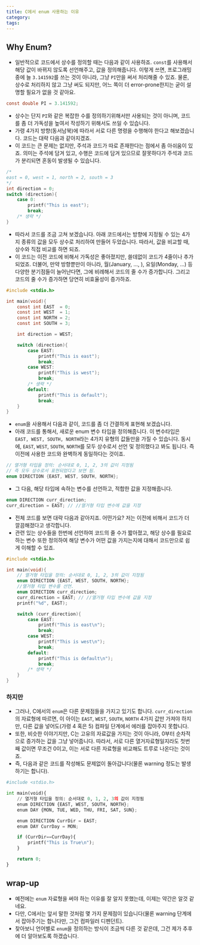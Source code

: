 ```yaml
---
title: C에서 enum 사용하는 이유
category: 
tags: 
---
```


## Why Enum?

- 일반적으로 코드에서 상수를 정의할 때는 다음과 같이 사용하죠. `const`를 사용해서 해당 값이 바뀌지 않도록 선언해주고, 값을 정의해줍니다. 이렇게 쓰면, 프로그래밍 중에 늘 `3.141592`를 쓰는 것이 아니라, 그냥 `PI`만을 써서 처리해줄 수 있죠. 물론, 상수로 처리하지 않고 그냥 써도 되지만, 어느 쪽이 더 error-prone한지는 굳이 설명할 필요가 없을 것 같아요.

```c
const double PI = 3.141592;
```

- 상수는 단지 `PI`와 같은 복잡한 수를 정의하기위해서만 사용되는 것이 아니며, 코드를 좀 더 가독성을 높여서 작성하기 위해서도 쓰일 수 있습니다.
- 가령 4가지 방향(동서남북)에 따라서 서로 다른 명령을 수행해야 한다고 해보겠습니다. 코드는 대략 다음과 같아지겠죠. 
- 이 코드는 큰 문제는 없지만, 주석과 코드가 따로 존재한다는 점에서 좀 아쉬움이 있죠. 의미는 주석에 담겨 있고, 수행은 코드에 담겨 있으므로 잘못하다가 주석과 코드가 분리되면 혼동이 발생될 수 있습니다.

```c
/*
east = 0, west = 1, north = 2, south = 3
*/
int direction = 0;
switch (direction){
    case 0:
        printf("This is east");
        break;
    /* 생략 */
}
```

- 따라서 코드를 조금 고쳐 보겠습니다. 아래 코드에서는 방향에 지정될 수 있는 4가지 종류의 값을 모두 상수로 처리하여 만들어 두었습니다. 따라서, 값을 비교할 때, 상수와 직접 비교를 하면 되죠. 
- 이 코드는 이전 코드에 비해서 가독성은 좋아졌지만, 쓸데없이 코드가 4줄이나 추가되었죠. 더불어, 만약 방향뿐만이 아니라, 월(January, ..., ), 요일(Monday, ...) 등 다양한 분기점들이 늘어난다면, 그에 비례해서 코드의 줄 수가 증가합니다. 그리고 코드의 줄 수가 증가하면 당연히 비효율성이 증가하죠.

```c
#include <stdio.h>

int main(void){
    const int EAST  = 0;
    const int WEST  = 1;
    const int NORTH = 2;
    const int SOUTH = 3;

    int direction = WEST;

    switch (direction){
        case EAST:
            printf("This is east");
            break;
        case WEST:
            printf("This is west");
            break;
        /* 생략 */
        default: 
            printf("This is default");
            break;
    }
}
```

- `enum`을 사용해서 다음과 같이, 코드를 좀 더 간결하게 표현해 보겠습니다.
- 아래 코드를 통해서, 새로운 enum 변수 타입을 정의해줍니다. 이 변수타입은 `EAST, WEST, SOUTH, NORTH`라는 4가지 유형의 값들만을 가질 수 있습니다. 동시에, `EAST`, `WEST`, `SOUTH`, `NORTH`를 모두 상수로서 선언 및 정의했다고 봐도 됩니다. 즉 이전에 사용한 코드와 완벽하게 동일하다는 것이죠.

```c
// 열거형 타입을 정의: 순서대로 0, 1, 2, 3의 값이 지정됨
// 즉 모두 상수로서 표현되었다고 보면 됨.
enum DIRECTION {EAST, WEST, SOUTH, NORTH}; 
```

- 그 다음, 해당 타입에 속하는 변수를 선언하고, 적합한 값을 지정해줍니다.

```c
enum DIRECTION curr_direction; 
curr_direction = EAST; // //열거형 타입 변수에 값을 지정
```

- 전체 코드를 보면 대략 다음과 같아지죠. 어떤가요? 저는 이전에 비해서 코드가 더 깔끔해졌다고 생각합니다. 
- 관련 있는 상수들을 한번에 선언하여 코드의 줄 수가 짧아졌고, 해당 상수를 필요로 하는 변수 또한 정의하여 해당 변수가 어떤 값을 가지는지에 대해서 코드만으로 쉽게 이해할 수 있죠.

```c
#include <stdio.h>

int main(void){
    // 열거형 타입을 정의: 순서대로 0, 1, 2, 3의 값이 지정됨
    enum DIRECTION {EAST, WEST, SOUTH, NORTH}; 
    //열거형 타입 변수를 선언.
    enum DIRECTION curr_direction; 
    curr_direction = EAST; // //열거형 타입 변수에 값을 지정
    printf("%d", EAST);

    switch (curr_direction){
        case EAST:
            printf("This is east\n");
            break;
        case WEST:
            printf("This is west\n");
            break;
        default:
            printf("This is default\n");
            break;
        /* 생략 */
    }
}
```

### 하지만

- 그러나, C에서의 `enum`은 다른 문제점들을 가지고 있기도 합니다. `curr_direction`의 자료형에 따르면, 이 아이는 `EAST`, `WEST`, `SOUTH`, `NORTH` 4가지 값만 가져야 하지만, 다른 값을 넣어도(가령 4 혹은 5) 컴파일 단계에서 에러를 잡아주지 못합니다.
- 또한, 비슷한 이야기지만, C는 고유의 자료값을 가지는 것이 아니라, 0부터 순차적으로 증가하는 값을 그냥 넣어줍니다. 따라서, 서로 다른 열거자료형일지라도 첫번째 값이면 무조건 0이고, 이는 서로 다른 자료형을 비교해도 트루로 나온다는 것이죠.
- 즉, 다음과 같은 코드를 작성해도 문제없이 돌아갑니다(물론 warning 정도는 발생하기는 합니다).

```python
#include <stdio.h>

int main(void){
    // 열거형 타입을 정의: 순서대로 0, 1, 2, 3의 값이 지정됨
    enum DIRECTION {EAST, WEST, SOUTH, NORTH}; 
    enum DAY {MON, TUE, WED, THU, FRI, SAT, SUN};

    enum DIRECTION CurrDir = EAST;
    enum DAY CurrDay = MON;

    if (CurrDir==CurrDay){
        printf("This is True\n");
    }

    return 0;
}
```

## wrap-up

- 예전에는 `enum` 자료형을 써야 하는 이유를 잘 알지 못했는데, 이제는 약간은 알것 같네요.
- 다만, C에서는 앞서 말한 것처럼 몇 가지 문제점이 있습니다(물론 warning 단계에서 잡아주기는 합니다만, 그건 컴파일러 디펜던트).
- 찾아보니 언어별로 `enum`을 정의하는 방식이 조금씩 다른 것 같은데, 그건 제가 추후에 더 알아보도록 하겠습니다.
